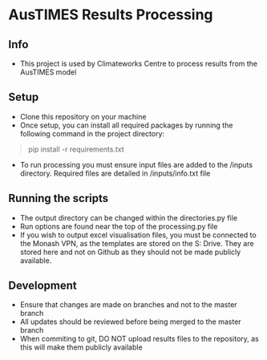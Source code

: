 # AusTIMES Results Processing
## Info
- This project is used by Climateworks Centre to process results from the AusTIMES model


## Setup
- Clone this repository on your machine
- Once setup, you can install all required packages by running the following command in the project directory:
> pip install -r requirements.txt
- To run processing you must ensure input files are added to the /inputs directory. Required files are detailed in /inputs/info.txt file

## Running the scripts
- The output directory can be changed within the directories.py file
- Run options are found near the top of the processing.py file
- If you wish to output excel visualisation files, you must be connected to the Monash VPN, as the templates are stored on 
the S: Drive. They are stored here and not on Github  as they should not be made publicly available.

## Development
- Ensure that changes are made on branches and not to the master branch
- All updates should be reviewed before being merged to the master branch
- When commiting to git, DO NOT upload results files to the repository, as this will make them publicly available